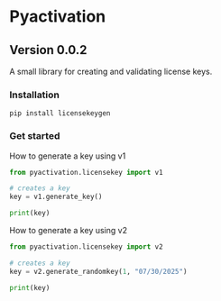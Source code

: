 # Pyactivation
## Version 0.0.2

A small library for creating and validating license keys.

### Installation
```
pip install licensekeygen
```

### Get started
How to generate a key using v1

```Python
from pyactivation.licensekey import v1

# creates a key
key = v1.generate_key()

print(key)
```

How to generate a key using v2

```Python
from pyactivation.licensekey import v2

# creates a key
key = v2.generate_randomkey(1, "07/30/2025")

print(key)
```
